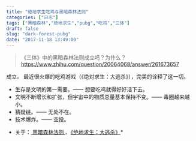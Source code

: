 ```yaml
---
title: "绝地求生吃鸡与黑暗森林法则"
categories: ["日志"]
tags: ["黑暗森林","绝地求生","pubg","吃鸡","三体"]
draft: false
slug: "dark-forest-pubg"
date: "2017-11-18 13:49:00"
---
```


> 《三体》中的黑暗森林法则成立吗？为什么？
> <a href="https://www.zhihu.com/question/20064068/answer/261673657" target="_blank">https://www.zhihu.com/question/20064068/answer/261673657</a>

成立。
最近很火爆的吃鸡游戏（《绝对求生：大逃杀》），完美的诠释了这一切。

 - 生存是文明的第一需要。—— 想要吃鸡就得好好活下去。
 - 文明不断增长和扩张，但宇宙中的物质总量基本保持不变。—— 毒圈越来越小。
 - 猜疑链。—— 无处不在。
 - 技术爆炸。—— 空投。

* 关于：<a href="https://baike.baidu.com/view/5611138.htm" target="_blank"> 黑暗森林法则 </a> 、<a href="http://store.steampowered.com/app/578080/PLAYERUNKNOWNS_BATTLEGROUNDS/" target="_blank">《绝地求生：大逃杀》</a>*

